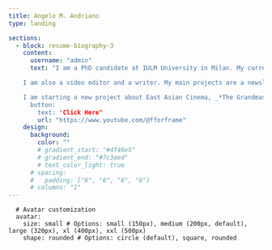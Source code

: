 ```yaml
---
title: Angelo M. Andriano
type: landing

sections:
  - block: resume-biography-3
    content:
      username: "admin"
      text: "I am a PhD candidate at IULM University in Milan. My current research focuses on the theme of irony in videogames and the way in which game designers can foster the illusion of decentralization for the players.

    I am also a video editor and a writer. My main projects are a newsletter about culture and media, _*Yorick*_, a YouTube channel about cinema form, _*F For Frame*_.

    I am starting a new project about East Asian Cinema, _*The Grandmasters*_, on YouTube. 
      button:
        text: "Click Here"
        url: "https://www.youtube.com/@fforframe"
    design:
      background:
        color: ""
        # gradient_start: "#4f46e5"
        # gradient_end: "#7c3aed"
        # text_color_light: true
      # spacing:
      #   padding: ["6", "6", "6", "6"]
      # columns: "1"
---
```

      # Avatar customization
      avatar:
        size: small # Options: small (150px), medium (200px, default), large (320px), xl (400px), xxl (500px)
        shape: rounded # Options: circle (default), square, rounded


